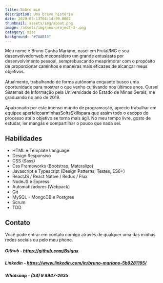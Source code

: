 ```yaml
---
title: Sobre mim
description: Uma breve história
date: 2020-05-13T04:14:09.000Z
thumbnail: assets/img/about.png
image: /assets/img/new-project-3-.png
category: misc
background: "#7AAB13"
---
```

Meu nome é Bruno Cunha Mariano, nasci em Frutal/MG e sou desenvolvedorweb.meconsidero um grande entusiasta por desenvolvimento pessoal, semprebuscando meaprimorar com o propósito de proporcionar caminhos e maneiras mais eficazes de alcançar meus objetivos.\
\
Atualmente, trabalhando de forma autônoma enquanto busco uma oportunidade para mostrar o que venho cultivando nos últimos anos. Cursei Sistemas de Informação pela Universidade do Estado de Minas Gerais, me graduando no ano de 2019.\
\
Apaixonado por este imenso mundo de programação, aprecio trabalhar em equipee aperfeiçoarminhasSoftsSkillspara que assim todo o escopo do processo até o objetivo se torna mais ágil. No meu tempo livre, gosto de estudar, ler mangás e compartilhar o pouco que nada sei.

## Habilidades

* HTML e Template Language
* Design Responsivo
* CSS (Sass)
* Css Frameworks (Bootstrap, Materalize)
* Javascript e Typescript (Design Patterns, Testes, ES6+)
* ReactJS / React Native / Redux / Flux
* NodeJS e Express
* Automatizadores (Webpack)
* Git
* MySQL - MongoDB e Postgres
* Scrum
* TDD

## Contato

Você pode entrar em contato comigo através de qualquer uma das minhas redes sociais ou pelo meu phone.

##### *Github* - <https://github.com/Bsignx>

##### *Linkedin* - <https://www.linkedin.com/in/bruno-mariano-5b9281195/>

##### *Whatsaap* - (34) 9 9947-2635